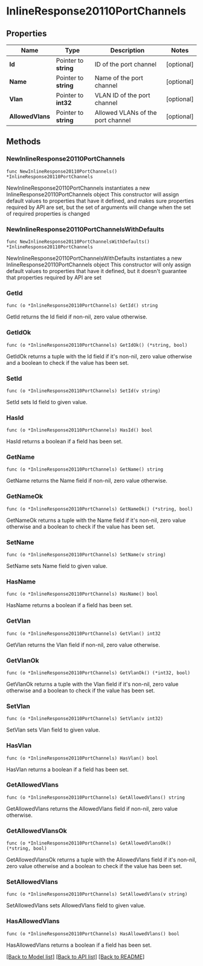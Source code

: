 # InlineResponse20110PortChannels

## Properties

Name | Type | Description | Notes
------------ | ------------- | ------------- | -------------
**Id** | Pointer to **string** | ID of the port channel | [optional] 
**Name** | Pointer to **string** | Name of the port channel | [optional] 
**Vlan** | Pointer to **int32** | VLAN ID of the port channel | [optional] 
**AllowedVlans** | Pointer to **string** | Allowed VLANs of the port channel | [optional] 

## Methods

### NewInlineResponse20110PortChannels

`func NewInlineResponse20110PortChannels() *InlineResponse20110PortChannels`

NewInlineResponse20110PortChannels instantiates a new InlineResponse20110PortChannels object
This constructor will assign default values to properties that have it defined,
and makes sure properties required by API are set, but the set of arguments
will change when the set of required properties is changed

### NewInlineResponse20110PortChannelsWithDefaults

`func NewInlineResponse20110PortChannelsWithDefaults() *InlineResponse20110PortChannels`

NewInlineResponse20110PortChannelsWithDefaults instantiates a new InlineResponse20110PortChannels object
This constructor will only assign default values to properties that have it defined,
but it doesn't guarantee that properties required by API are set

### GetId

`func (o *InlineResponse20110PortChannels) GetId() string`

GetId returns the Id field if non-nil, zero value otherwise.

### GetIdOk

`func (o *InlineResponse20110PortChannels) GetIdOk() (*string, bool)`

GetIdOk returns a tuple with the Id field if it's non-nil, zero value otherwise
and a boolean to check if the value has been set.

### SetId

`func (o *InlineResponse20110PortChannels) SetId(v string)`

SetId sets Id field to given value.

### HasId

`func (o *InlineResponse20110PortChannels) HasId() bool`

HasId returns a boolean if a field has been set.

### GetName

`func (o *InlineResponse20110PortChannels) GetName() string`

GetName returns the Name field if non-nil, zero value otherwise.

### GetNameOk

`func (o *InlineResponse20110PortChannels) GetNameOk() (*string, bool)`

GetNameOk returns a tuple with the Name field if it's non-nil, zero value otherwise
and a boolean to check if the value has been set.

### SetName

`func (o *InlineResponse20110PortChannels) SetName(v string)`

SetName sets Name field to given value.

### HasName

`func (o *InlineResponse20110PortChannels) HasName() bool`

HasName returns a boolean if a field has been set.

### GetVlan

`func (o *InlineResponse20110PortChannels) GetVlan() int32`

GetVlan returns the Vlan field if non-nil, zero value otherwise.

### GetVlanOk

`func (o *InlineResponse20110PortChannels) GetVlanOk() (*int32, bool)`

GetVlanOk returns a tuple with the Vlan field if it's non-nil, zero value otherwise
and a boolean to check if the value has been set.

### SetVlan

`func (o *InlineResponse20110PortChannels) SetVlan(v int32)`

SetVlan sets Vlan field to given value.

### HasVlan

`func (o *InlineResponse20110PortChannels) HasVlan() bool`

HasVlan returns a boolean if a field has been set.

### GetAllowedVlans

`func (o *InlineResponse20110PortChannels) GetAllowedVlans() string`

GetAllowedVlans returns the AllowedVlans field if non-nil, zero value otherwise.

### GetAllowedVlansOk

`func (o *InlineResponse20110PortChannels) GetAllowedVlansOk() (*string, bool)`

GetAllowedVlansOk returns a tuple with the AllowedVlans field if it's non-nil, zero value otherwise
and a boolean to check if the value has been set.

### SetAllowedVlans

`func (o *InlineResponse20110PortChannels) SetAllowedVlans(v string)`

SetAllowedVlans sets AllowedVlans field to given value.

### HasAllowedVlans

`func (o *InlineResponse20110PortChannels) HasAllowedVlans() bool`

HasAllowedVlans returns a boolean if a field has been set.


[[Back to Model list]](../README.md#documentation-for-models) [[Back to API list]](../README.md#documentation-for-api-endpoints) [[Back to README]](../README.md)


